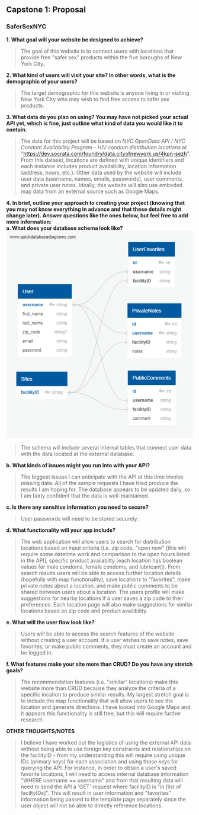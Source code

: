 ## Capstone 1: Proposal

### SaferSexNYC

**1. What goal will your website be designed to achieve?**

> The goal of this website is to connect users with locations that provide free "safer sex" products within the five boroughs of New York City.

**2. What kind of users will visit your site? In other words, what is the demographic of your users?**

> The target demographic for this website is anyone living in or visiting New York City who may wish to find free access to safer sex products.

**3. What data do you plan on using? You may have not picked your actual API yet, which is fine, just outline what kind of data you would like it to contain.**

> The data for this project will be based on _NYC OpenData API / NYC Condom Availability Program - HIV condom distribution locations_ at "https://dev.socrata.com/foundry/data.cityofnewyork.us/4kpn-sezh". From this dataset, locations are defined with unique identifiers and each instance includes product availability, location information (address, hours, etc.). Other data used by the website will include user data (username, names, emails, passwords), user comments, and private user notes. Ideally, this website will also use embeded map data from an external source such as Google Maps.

**4. In brief, outline your approach to creating your project (knowing that you may not know everything in advance and that these details might change later). Answer questions like the ones below, but feel free to add more information:**  
 **a. What does your database schema look like?**  
 ![database schema](<QuickDBD-export%20(3).png>)

> The schema will include several internal tables that connect user data with the data located at the external database.

**b. What kinds of issues might you run into with your API?**

> The biggest issues I can anticipate with the API at this time involve missing data. All of the sample requests I have tried produce the results I am hoping for. The database appears to be updated daily, so I am fairly confident that the data is well-maintained.

**c. Is there any sensitive information you need to secure?**

> User passwords will need to be stored securely.

**d. What functionality will your app include?**

> The web application will allow users to search for distribution locations based on input criteria (i.e. zip code, "open now" [this will require some datetime work and comparison to the open hours listed in the API], specific product availabilty [each location has boolean values for male condoms, female condoms, and lubricant]). From search results users will be able to access further location details (hopefully with map functionality), save locations to "favorites", make private notes about a location, and make public comments to be shared between users about a location. The users profile will make suggestions for nearby locations if a user saves a zip code to their preferences. Each location page will also make suggestions for similar locations based on zip code and product availibility.

**e. What will the user flow look like?**

> Users will be able to access the search features of the website without creating a user account. If a user wishes to save notes, save favorites, or make public comments, they must create an account and be logged in.

**f. What features make your site more than CRUD? Do you have any stretch goals?**

> The recommendation features (i.e. "similar" locations) make this website more than CRUD because they analyze the criteria of a specific location to produce similar results. My largest stretch goal is to include the map functionality that will allow users to see the location and generate directions. I have looked into Google Maps and it appears this functionality is still free, but this will require further research.

**OTHER THOUGHTS/NOTES**

> I believe I have worked out the logistics of using the external API data without being able to use foreign key constraints and relationships on the facilityID - from my understanding this will require using unique IDs (primary keys) for each association and using those keys for querying the API. For instance, in order to obtain a user's saved favorite locations, I will need to access internal database information "WHERE username == username" and from that resulting data will need to send the API a 'GET' request where facilityID is "in [list of faciltyIDs]". This will result in user information and "favorites" information being passed to the template page separately since the user object will not be able to directly reference locations.
